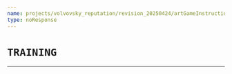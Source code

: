 ```yaml
---
name: projects/volvovsky_reputation/revision_20250424/artGameInstructions/training_banner.md
type: noResponse
---
```


# `TRAINING`

---
